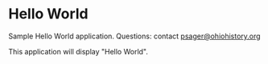 # Hello World

Sample Hello World application. Questions: contact psager@ohiohistory.org

This application will display "Hello World".
